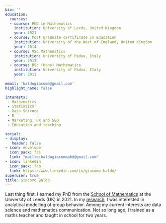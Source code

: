 ```yaml
---
bio: ''
education: 
  courses:
  - course: PhD in Mathematics
    institution: University of Leeds, United Kingdom
    year: 2021
  - course: Post Graduate certificate in Education
    institution: University of the West of England, United Kingdom
    year: 2014
  - course: MSc Mathematics
    institution: University of Padua, Italy
    year: 2013
  - course: BSc (Hons) Mathematics
    institution: University of Padua, Italy
    year: 2011
    
email: 'baldogiacomo@gmail.com'
highlight_name: false

interests:
 - Mathematics 
 - Statistics
 - Data Science
 - R
 - Marketing, UX and SEO
 - Education and teaching

social:
- display:
   header: false
- icon: envelope
  icon_pack: fas
  link: "mailto:baldogiacomophd@gmail.com"
- icon: linkedin
  icon_pack: fab
  link: https://www.linkedin.com/in/giacomo-baldo/
superuser: true
title: Giacomo Baldo
---
```

Last thing first, I earned my PhD from the [School of Mathematics](https://eps.leeds.ac.uk/maths-research-innovation) at the University of Leeds (UK) in 2021. In my [research](https://etheses.whiterose.ac.uk/28836/), I was interested in analytical modelling of group behavior. Among my current interests are data science and mathematics communication. Not so long ago, I trained as a maths teacher and taught in school for two years. 


